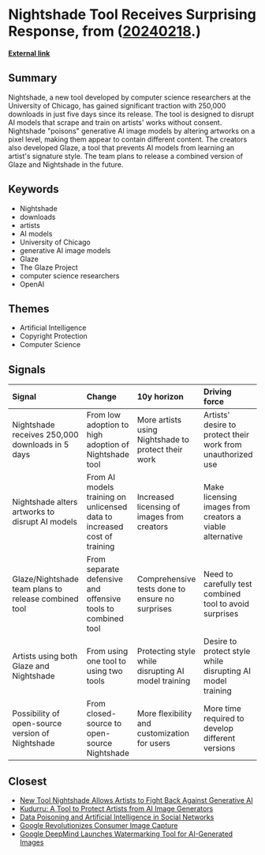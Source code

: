 # __Nightshade Tool Receives Surprising Response__, from ([20240218](https://kghosh.substack.com/p/20240218).)

__[External link](https://venturebeat.com/ai/ai-poisoning-tool-nightshade-received-250000-downloads-in-5-days-beyond-anything-we-imagined/)__



## Summary

Nightshade, a new tool developed by computer science researchers at the University of Chicago, has gained significant traction with 250,000 downloads in just five days since its release. The tool is designed to disrupt AI models that scrape and train on artists' works without consent. Nightshade "poisons" generative AI image models by altering artworks on a pixel level, making them appear to contain different content. The creators also developed Glaze, a tool that prevents AI models from learning an artist's signature style. The team plans to release a combined version of Glaze and Nightshade in the future.

## Keywords

* Nightshade
* downloads
* artists
* AI models
* University of Chicago
* generative AI image models
* Glaze
* The Glaze Project
* computer science researchers
* OpenAI

## Themes

* Artificial Intelligence
* Copyright Protection
* Computer Science

## Signals

| Signal                                               | Change                                                                   | 10y horizon                                         | Driving force                                               |
|:-----------------------------------------------------|:-------------------------------------------------------------------------|:----------------------------------------------------|:------------------------------------------------------------|
| Nightshade receives 250,000 downloads in 5 days      | From low adoption to high adoption of Nightshade tool                    | More artists using Nightshade to protect their work | Artists' desire to protect their work from unauthorized use |
| Nightshade alters artworks to disrupt AI models      | From AI models training on unlicensed data to increased cost of training | Increased licensing of images from creators         | Make licensing images from creators a viable alternative    |
| Glaze/Nightshade team plans to release combined tool | From separate defensive and offensive tools to combined tool             | Comprehensive tests done to ensure no surprises     | Need to carefully test combined tool to avoid surprises     |
| Artists using both Glaze and Nightshade              | From using one tool to using two tools                                   | Protecting style while disrupting AI model training | Desire to protect style while disrupting AI model training  |
| Possibility of open-source version of Nightshade     | From closed-source to open-source Nightshade                             | More flexibility and customization for users        | More time required to develop different versions            |

## Closest

* [New Tool Nightshade Allows Artists to Fight Back Against Generative AI](737fd00bafc163f8b17f187f41d6567a)
* [Kudurru: A Tool to Protect Artists from AI Image Generators](bc433d7cb21513ab55af7f1198e0fbb6)
* [Data Poisoning and Artificial Intelligence in Social Networks](4cff2e8843b64411a60c8c80faab4c9e)
* [Google Revolutionizes Consumer Image Capture](a60e6bcdb17f08219630a0dfff0760f9)
* [Google DeepMind Launches Watermarking Tool for AI-Generated Images](2bf4929ce2ec00fa01290394feb3112a)